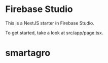 # Firebase Studio

This is a NextJS starter in Firebase Studio.

To get started, take a look at src/app/page.tsx.
# smartagro
